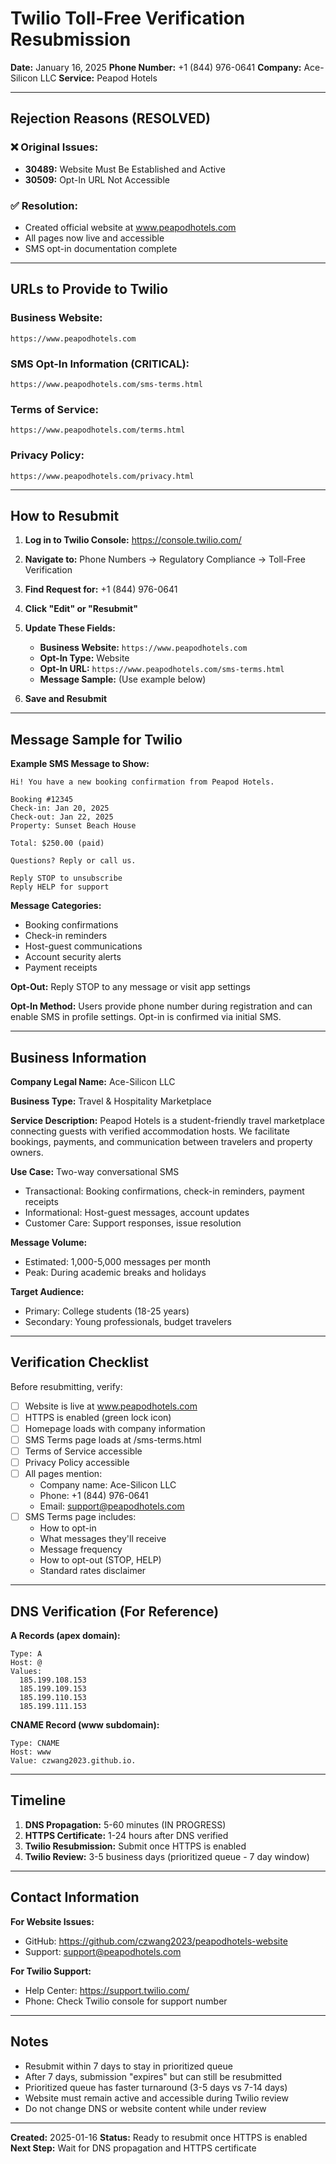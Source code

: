 # Twilio Toll-Free Verification Resubmission

**Date:** January 16, 2025
**Phone Number:** +1 (844) 976-0641
**Company:** Ace-Silicon LLC
**Service:** Peapod Hotels

---

## Rejection Reasons (RESOLVED)

### ❌ Original Issues:
- **30489:** Website Must Be Established and Active
- **30509:** Opt-In URL Not Accessible

### ✅ Resolution:
- Created official website at www.peapodhotels.com
- All pages now live and accessible
- SMS opt-in documentation complete

---

## URLs to Provide to Twilio

### Business Website:
```
https://www.peapodhotels.com
```

### SMS Opt-In Information (CRITICAL):
```
https://www.peapodhotels.com/sms-terms.html
```

### Terms of Service:
```
https://www.peapodhotels.com/terms.html
```

### Privacy Policy:
```
https://www.peapodhotels.com/privacy.html
```

---

## How to Resubmit

1. **Log in to Twilio Console:**
   https://console.twilio.com/

2. **Navigate to:**
   Phone Numbers → Regulatory Compliance → Toll-Free Verification

3. **Find Request for:** +1 (844) 976-0641

4. **Click "Edit" or "Resubmit"**

5. **Update These Fields:**
   - **Business Website:** `https://www.peapodhotels.com`
   - **Opt-In Type:** Website
   - **Opt-In URL:** `https://www.peapodhotels.com/sms-terms.html`
   - **Message Sample:** (Use example below)

6. **Save and Resubmit**

---

## Message Sample for Twilio

**Example SMS Message to Show:**

```
Hi! You have a new booking confirmation from Peapod Hotels.

Booking #12345
Check-in: Jan 20, 2025
Check-out: Jan 22, 2025
Property: Sunset Beach House

Total: $250.00 (paid)

Questions? Reply or call us.

Reply STOP to unsubscribe
Reply HELP for support
```

**Message Categories:**
- Booking confirmations
- Check-in reminders
- Host-guest communications
- Account security alerts
- Payment receipts

**Opt-Out:**
Reply STOP to any message or visit app settings

**Opt-In Method:**
Users provide phone number during registration and can enable SMS in profile settings. Opt-in is confirmed via initial SMS.

---

## Business Information

**Company Legal Name:** Ace-Silicon LLC

**Business Type:** Travel & Hospitality Marketplace

**Service Description:**
Peapod Hotels is a student-friendly travel marketplace connecting guests with verified accommodation hosts. We facilitate bookings, payments, and communication between travelers and property owners.

**Use Case:** Two-way conversational SMS
- Transactional: Booking confirmations, check-in reminders, payment receipts
- Informational: Host-guest messages, account updates
- Customer Care: Support responses, issue resolution

**Message Volume:**
- Estimated: 1,000-5,000 messages per month
- Peak: During academic breaks and holidays

**Target Audience:**
- Primary: College students (18-25 years)
- Secondary: Young professionals, budget travelers

---

## Verification Checklist

Before resubmitting, verify:
- [ ] Website is live at www.peapodhotels.com
- [ ] HTTPS is enabled (green lock icon)
- [ ] Homepage loads with company information
- [ ] SMS Terms page loads at /sms-terms.html
- [ ] Terms of Service accessible
- [ ] Privacy Policy accessible
- [ ] All pages mention:
  - Company name: Ace-Silicon LLC
  - Phone: +1 (844) 976-0641
  - Email: support@peapodhotels.com
- [ ] SMS Terms page includes:
  - How to opt-in
  - What messages they'll receive
  - Message frequency
  - How to opt-out (STOP, HELP)
  - Standard rates disclaimer

---

## DNS Verification (For Reference)

**A Records (apex domain):**
```
Type: A
Host: @
Values:
  185.199.108.153
  185.199.109.153
  185.199.110.153
  185.199.111.153
```

**CNAME Record (www subdomain):**
```
Type: CNAME
Host: www
Value: czwang2023.github.io.
```

---

## Timeline

1. **DNS Propagation:** 5-60 minutes (IN PROGRESS)
2. **HTTPS Certificate:** 1-24 hours after DNS verified
3. **Twilio Resubmission:** Submit once HTTPS is enabled
4. **Twilio Review:** 3-5 business days (prioritized queue - 7 day window)

---

## Contact Information

**For Website Issues:**
- GitHub: https://github.com/czwang2023/peapodhotels-website
- Support: support@peapodhotels.com

**For Twilio Support:**
- Help Center: https://support.twilio.com/
- Phone: Check Twilio console for support number

---

## Notes

- Resubmit within 7 days to stay in prioritized queue
- After 7 days, submission "expires" but can still be resubmitted
- Prioritized queue has faster turnaround (3-5 days vs 7-14 days)
- Website must remain active and accessible during Twilio review
- Do not change DNS or website content while under review

---

**Created:** 2025-01-16
**Status:** Ready to resubmit once HTTPS is enabled
**Next Step:** Wait for DNS propagation and HTTPS certificate
